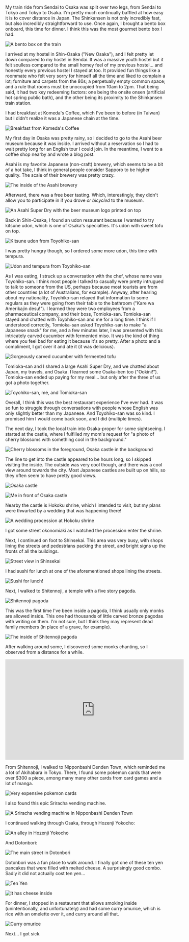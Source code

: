 #

My train ride from Sendai to Osaka was split over two legs, from Sendai to Tokyo and Tokyo to Osaka. I'm pretty much continually baffled at how easy it is to cover distance in Japan. The Shinkansen is not only incredibly fast, but also incredibly straightforward to use. Once again, I brought a bento box onboard, this time for dinner. I think this was the most gourmet bento box I had.

![A bento box on the train](/blog/images/2023-04-08_bento.jpg)

I arrived at my hostel in Shin-Osaka ("New Osaka"), and I felt pretty let down compared to my hostel in Sendai. It was a massive youth hostel but it felt soulless compared to the small homey feel of my previous hostel... and honestly every previous hostel I stayed at too. It provided fun things like a roommate who felt very sorry for himself all the time and liked to complain a lot; furniture and carpets from the 80s; a perpetually empty common space; and a rule that rooms must be unoccupied from 10am to 2pm. That being said, it had two key redeeming factors: one being the onsite onsen (artificial hot spring public bath), and the other being its proximity to the Shinkansen train station.

I had breakfast at Komeda's Coffee, which I've been to before (in Taiwan) but I didn't realize it was a Japanese chain at the time. 

![Breakfast from Komeda's Coffee](/blog/images/2023-04-08_komedas.jpg)

My first day in Osaka was pretty rainy, so I decided to go to the Asahi beer museum because it was inside. I arrived without a reservation so I had to wait pretty long for an English tour I could join. In the meantime, I went to a coffee shop nearby and wrote a blog post.

Asahi is my favorite Japanese (non-craft) brewery, which seems to be a bit of a hot take, I think in general people consider Sapporo to be higher quality. The scale of their brewery was pretty crazy.

![The inside of the Asahi brewery](/blog/images/2023-04-08_beerfactory.jpg)

Afterward, there was a free beer tasting. Which, interestingly, they didn't allow you to participate in if you drove _or bicycled_ to the museum.

![An Asahi Super Dry with the beer museum logo printed on top](/blog/images/2023-04-08_beer.jpg)

Back in Shin-Osaka, I found an udon resaurant because I wanted to try kitsune udon, which is one of Osaka's specialties. It's udon with sweet tofu on top.

![Kitsune udon from Toyohiko-san](/blog/images/2023-04-08_kitsuneudon.jpg)

I was pretty hungry though, so I ordered some more udon, this time with tempura.

![Udon and tempura from Toyohiko-san](/blog/images/2023-04-08_tempuraudon.jpg)

As I was eating, I struck up a conversation with the chef, whose name was Toyohiko-san. I think most people I talked to casually were pretty intrugued to talk to someone from the US, perhaps because most tourists are from other countries (a lot of Australians, for example). Anyway, after hearing about my nationality, Toyohiko-san relayed that information to some regulars as they were going from their table to the bathroom ("Kare wa Amerikajin desu!"). I learned they were two employees from a pharmaceutical company, and their boss, Tomioka-san. Tomioka-san stayed and chatted with Toyohiko-san and me for a long time. I think if I understood correctly, Tomioka-san asked Toyohiko-san to make "a Japanese snack" for me, and a few minutes later, I was presented with this intricately carved cucumber with fermented miso. It was the kind of thing where you feel bad for eating it because it's so pretty. After a photo and a compliment, I got over it and ate it (it was delicious).

![Gorgeously carved cucumber with fermented tofu](/blog/images/2023-04-08_carvedsnack.jpg)

Tomioka-san and I shared a large Asahi Super Dry, and we chatted about Japan, my travels, and Osaka. I learned some Osaka-ben too ("Ookini!"). Tomioka-san ended up paying for my meal... but only after the three of us got a photo together.

![Toyohiko-san, me, and Tomioka-san](/blog/images/2023-04-08_bros.jpg)

Overall, I think this was the best restaurant experience I've ever had. It was so fun to struggle through conversations with people whose English was only slightly better than my Japanese. And Toyohiko-san was so kind. I promised him I would come back soon, and I did (multiple times).

The next day, I took the local train into Osaka-proper for some sightseeing. I started at the castle, where I fulfilled my mom's request for "a photo of cherry blossoms with something cool in the background."

![Cherry blossoms in the foreground, Osaka castle in the background](/blog/images/2023-04-08_castleflowers.jpg)

The line to get into the castle appeared to be hours long, so I skipped visiting the inside. The outside was very cool though, and there was a cool view around towards the city. Most Japanese castles are built up on hills, so they often seem to have pretty good views.

![Osaka castle](/blog/images/2023-04-08_castle.jpg)

![Me in front of Osaka castle](/blog/images/2023-04-08_castleselfie.jpg)

Nearby the castle is Hokoku shrine, which I intended to visit, but my plans were thwarted by a wedding that was happening there!

![A wedding procession at Hokoku shrine](/blog/images/2023-04-08_wedding.jpg)

I got some street okonomiaki as I watched the procession enter the shrine.

Next, I continued on foot to Shinsekai. This area was very busy, with shops lining the streets and pedestrians packing the street, and bright signs up the fronts of all the buildings.

![Street view in Shinsekai](/blog/images/2023-04-08_shinsekaistreet.jpg)

I had sushi for lunch at one of the aforementioned shops lining the streets.

![Sushi for lunch!](/blog/images/2023-04-08_sushi.jpg)

Next, I walked to Shitennoji, a temple with a five story pagoda.

![Shitennoji pagoda](/blog/images/2023-04-08_pagoda.jpg)

This was the first time I've been inside a pagoda, I think usually only monks are allowed inside. This one had thousands of little carved bronze pagodas with writing on them. I'm not sure, but I think they may represent dead family members (in place of a grave, for example).

![The inside of Shitennoji pagoda](/blog/images/2023-04-08_pagodainside.jpg)

After walking around some, I discovered some monks chanting, so I observed from a distance for a while.

<iframe width="560" height="315" src="https://www.youtube.com/embed/Aq0xPj5SuSA" title="YouTube video player" frameborder="0" allow="accelerometer; autoplay; clipboard-write; encrypted-media; gyroscope; picture-in-picture; web-share" allowfullscreen></iframe>

From Shitennoji, I walked to Nipponbashi Denden Town, which reminded me a lot of Akihabara in Tokyo. There, I found some pokemon cards that were over $300 a piece, among many many other cards from card games and a lot of manga.

![Very expensive pokemon cards](/blog/images/2023-04-08_pokemon.jpg)

I also found this epic Sriracha vending machine.

![A Sriracha vending machine in Nipponbashi Denden Town](/blog/images/2023-04-08_sriracha.jpg)

I continued walking through Osaka, through Hozenji Yokocho:

![An alley in Hozenji Yokocho](/blog/images/2023-04-08_alley.jpg)

And Dotonbori:

![The main street in Dotonbori](/blog/images/2023-04-08_dotonbori.jpg)

Dotonbori was a fun place to walk around. I finally got one of these ten yen pancakes that were filled with melted cheese. A surprisingly good combo. Sadly it did not actually cost ten yen...

![Ten Yen](/blog/images/2023-04-08_10yen.jpg)

![It has cheese inside](/blog/images/2023-04-08_cheese.jpg)

For dinner, I stopped in a restaurant that allows smoking inside (unintentionally, and unfortunately) and had some curry omurice, which is rice with an omelette over it, and curry around all that.

![Curry omurice](/blog/images/2023-04-08_omurice.jpg)

Next... I got sick.

